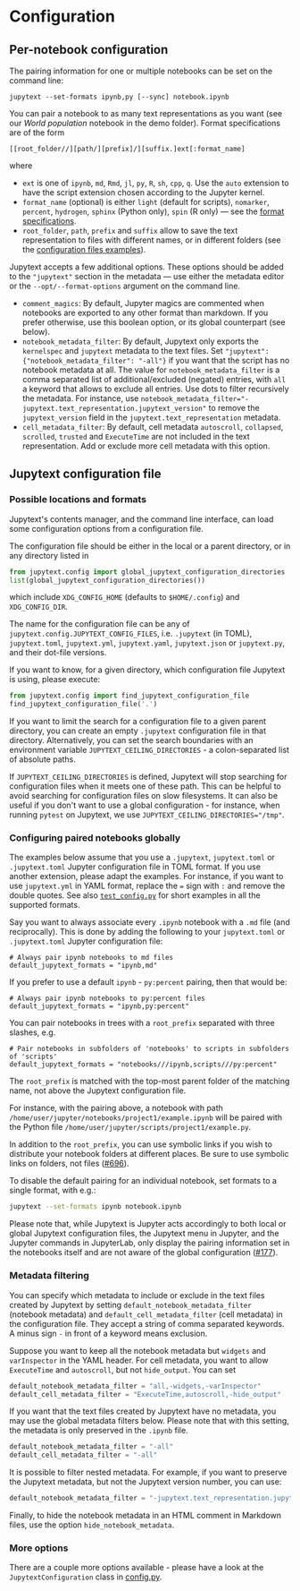 # Configuration

## Per-notebook configuration

The pairing information for one or multiple notebooks can be set on the command line:
```
jupytext --set-formats ipynb,py [--sync] notebook.ipynb
```
You can pair a notebook to as many text representations as you want (see our _World population_ notebook in the demo folder). Format specifications are of the form
```
[[root_folder//][path/][prefix]/][suffix.]ext[:format_name]
```
where
- `ext` is one of `ipynb`, `md`, `Rmd`, `jl`, `py`, `R`, `sh`, `cpp`, `q`. Use the `auto` extension to have the script extension chosen according to the Jupyter kernel.
- `format_name` (optional) is either `light` (default for scripts), `nomarker`, `percent`, `hydrogen`, `sphinx` (Python only), `spin` (R only) &mdash; see the [format specifications](formats.md).
- `root_folder`, `path`, `prefix` and `suffix` allow to save the text representation to files with different names, or in different folders (see the [configuration files examples](config.md#configuring-paired-notebooks-globally)).

Jupytext accepts a few additional options. These options should be added to the `"jupytext"` section in the metadata &mdash; use either the metadata editor or the `--opt/--format-options` argument on the command line.
- `comment_magics`: By default, Jupyter magics are commented when notebooks are exported to any other format than markdown. If you prefer otherwise, use this boolean option, or its global counterpart (see below).
- `notebook_metadata_filter`: By default, Jupytext only exports the `kernelspec` and `jupytext` metadata to the text files. Set `"jupytext": {"notebook_metadata_filter": "-all"}` if you want that the script has no notebook metadata at all. The value for `notebook_metadata_filter` is a comma separated list of additional/excluded (negated) entries, with `all` a keyword that allows to exclude all entries. Use dots to filter recursively the metadata. For instance, use `notebook_metadata_filter="-jupytext.text_representation.jupytext_version"` to remove the `jupytext_version` field in the `jupytext.text_representation` metadata.
- `cell_metadata_filter`: By default, cell metadata `autoscroll`, `collapsed`, `scrolled`, `trusted` and `ExecuteTime` are not included in the text representation. Add or exclude more cell metadata with this option.

## Jupytext configuration file

### Possible locations and formats

Jupytext's contents manager, and the command line interface, can load some configuration options
from a configuration file.

The configuration file should be either in the local or a parent directory, or in any directory listed in
```python
from jupytext.config import global_jupytext_configuration_directories
list(global_jupytext_configuration_directories())
```
which include `XDG_CONFIG_HOME` (defaults to `$HOME/.config`) and `XDG_CONFIG_DIR`.

The name for the configuration file can be any of `jupytext.config.JUPYTEXT_CONFIG_FILES`, i.e. `.jupytext` (in TOML), `jupytext.toml`, `jupytext.yml`, `jupytext.yaml`, `jupytext.json` or `jupytext.py`, and their dot-file versions.

If you want to know, for a given directory, which configuration file Jupytext is using, please execute:
```python
from jupytext.config import find_jupytext_configuration_file
find_jupytext_configuration_file('.')
```

If you want to limit the search for a configuration file to a given parent directory, you can create an empty `.jupytext` configuration file in that directory. Alternatively, you can set the search boundaries with an environment variable `JUPYTEXT_CEILING_DIRECTORIES` - a colon-separated list of absolute paths.

If `JUPYTEXT_CEILING_DIRECTORIES` is defined, Jupytext will stop searching for configuration files when it meets one of these path. This can be helpful to avoid searching for configuration files on slow filesystems. It can also be useful if you don't want to use a global configuration - for instance, when running `pytest` on Jupytext, we use `JUPYTEXT_CEILING_DIRECTORIES="/tmp"`.

### Configuring paired notebooks globally

The examples below assume that you use a `.jupytext`, `jupytext.toml` or `.jupytext.toml` Jupyter configuration file in TOML format. If you use another extension, please adapt the examples. For instance, if you want to use `jupytext.yml` in YAML format, replace the `=` sign with `:` and remove the double quotes. See also [`test_config.py`](https://github.com/mwouts/jupytext/blob/master/tests/test_config.py) for short examples in all the supported formats.

Say you want to always associate every `.ipynb` notebook with a `.md` file  (and reciprocally). This is done by adding the following to your `jupytext.toml` or `.jupytext.toml` Jupyter configuration file:
```
# Always pair ipynb notebooks to md files
default_jupytext_formats = "ipynb,md"
```

If you prefer to use a default `ipynb` - `py:percent` pairing, then that would be:
```
# Always pair ipynb notebooks to py:percent files
default_jupytext_formats = "ipynb,py:percent"
```

You can pair notebooks in trees with a `root_prefix` separated with three slashes, e.g.
```
# Pair notebooks in subfolders of 'notebooks' to scripts in subfolders of 'scripts'
default_jupytext_formats = "notebooks///ipynb,scripts///py:percent"
```
The `root_prefix` is matched with the top-most parent folder of the matching name, not above the Jupytext configuration file.

For instance, with the pairing above, a notebook with path `/home/user/jupyter/notebooks/project1/example.ipynb` will be paired with the Python file `/home/user/jupyter/scripts/project1/example.py`.

In addition to the `root_prefix`, you can use symbolic links if you wish to distribute your notebook folders at different places. Be sure to use symbolic links on folders, not files ([#696](https://github.com/mwouts/jupytext/issues/696)).

To disable the default pairing for an individual notebook, set formats to a single format, with e.g.:
```bash
jupytext --set-formats ipynb notebook.ipynb
```

Please note that, while Jupytext is Jupyter acts accordingly to both local or global Jupytext configuration files, the Jupytext menu in Jupyter, and the Jupyter commands in JupyterLab, only display the pairing information set in the notebooks itself and are not aware of the global configuration ([#177](https://github.com/mwouts/jupytext/issues/177)).

### Metadata filtering

You can specify which metadata to include or exclude in the text files created by Jupytext by setting `default_notebook_metadata_filter` (notebook metadata) and `default_cell_metadata_filter` (cell metadata) in the configuration file. They accept a string of comma separated keywords. A minus sign `-` in front of a keyword means exclusion.

Suppose you want to keep all the notebook metadata but `widgets` and `varInspector` in the YAML header. For cell metadata, you want to allow `ExecuteTime` and `autoscroll`, but not `hide_output`. You can set
```python
default_notebook_metadata_filter = "all,-widgets,-varInspector"
default_cell_metadata_filter = "ExecuteTime,autoscroll,-hide_output"
```

If you want that the text files created by Jupytext have no metadata, you may use the global metadata filters below. Please note that with this setting, the metadata is only preserved in the `.ipynb` file.
```python
default_notebook_metadata_filter = "-all"
default_cell_metadata_filter = "-all"
```

It is possible to filter nested metadata. For example, if you want to preserve the Jupytext metadata, but not the Jupytext version number, you can use:
```python
default_notebook_metadata_filter = "-jupytext.text_representation.jupytext_version"
```

Finally, to hide the notebook metadata in an HTML comment in Markdown files, use the option `hide_notebook_metadata`.

### More options

There are a couple more options available - please have a look at the `JupytextConfiguration` class in [config.py](https://github.com/mwouts/jupytext/blob/master/jupytext/config.py).
